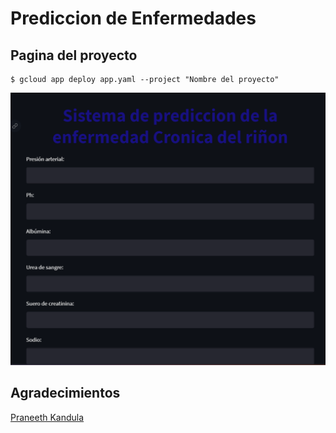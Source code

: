 # Prediccion de Enfermedades

## Pagina del proyecto
    $ gcloud app deploy app.yaml --project "Nombre del proyecto"
    
    
  ![Screenshot](https://github.com/xime-rom912/prediccionEnfermedades/blob/main/assets/Screenshot.png)

## Agradecimientos

[Praneeth Kandula](https://medium.com/analytics-vidhya/deploying-streamlit-apps-to-google-app-engine-in-5-simple-steps-5e2e2bd5b172)
